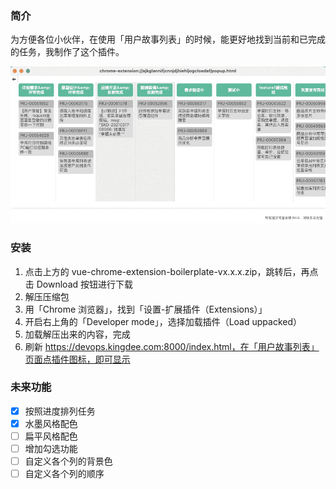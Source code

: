 ### 简介

为方便各位小伙伴，在使用「用户故事列表」的时候，能更好地找到当前和已完成的任务，我制作了这个插件。

![overview](./img/overview.png)



### 安装

1. 点击上方的 vue-chrome-extension-boilerplate-vx.x.x.zip，跳转后，再点击 Download 按钮进行下载
2. 解压压缩包
3. 用「Chrome 浏览器」，找到「设置-扩展插件（Extensions）」
4. 开启右上角的「Developer mode」，选择加载插件（Load uppacked）
5. 加载解压出来的内容，完成
6. 刷新 https://devops.kingdee.com:8000/index.html，在「用户故事列表」页面点插件图标，即可显示



### 未来功能

- [x] 按照进度排列任务
- [x] 水墨风格配色
- [ ] 扁平风格配色
- [ ] 增加勾选功能
- [ ] 自定义各个列的背景色
- [ ] 自定义各个列的顺序